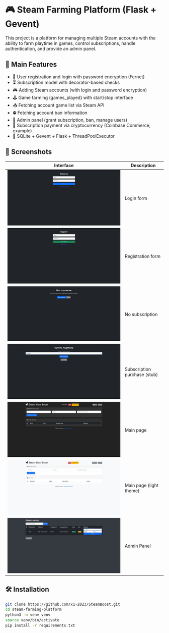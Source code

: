# 🎮 Steam Farming Platform (Flask + Gevent)

This project is a platform for managing multiple Steam accounts with the ability to farm playtime in games, control subscriptions, handle authentication, and provide an admin panel.

## 🚀 Main Features

- 🔐 User registration and login with password encryption (Fernet)
- ⏳ Subscription model with decorator-based checks
- 🎮 Adding Steam accounts (with login and password encryption)
- 🕹️ Game farming (games_played) with start/stop interface
- 📥 Fetching account game list via Steam API
- ⛔ Fetching account ban information
- 👑 Admin panel (grant subscription, ban, manage users)
- 💸 Subscription payment via cryptocurrency (Coinbase Commerce, example)
- 🧠 SQLite + Gevent + Flask + ThreadPoolExecutor

## 📸 Screenshots

| Interface | Description |
|-----------|-------------|
| ![scr1](screenshots/scr1.jpg) | Login form |
| ![scr2](screenshots/scr2.jpg) | Registration form |
| ![scr3](screenshots/scr3.jpg) | No subscription |
| ![scr4](screenshots/scr4.jpg) | Subscription purchase (stub) |
| ![scr5](screenshots/scr5.jpg) | Main page |
| ![scr6](screenshots/scr6.jpg) | Main page (light theme) |
| ![scr7](screenshots/scr7.jpg) | Admin Panel |

## 🛠 Installation

```bash
git clone https://github.com/x1-2023/SteamBoost.git
cd steam-farming-platform
python3 -m venv venv
source venv/bin/activate
pip install -r requirements.txt
